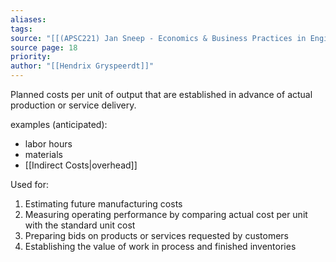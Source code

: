 ```yaml
---
aliases: 
tags: 
source: "[[(APSC221) Jan Sneep - Economics & Business Practices in Engineering.pdf#page=20&selection=207,0,208,5|(APSC221) Jan Sneep - Economics & Business Practices in Engineering, page 20]]"
source page: 18
priority: 
author: "[[Hendrix Gryspeerdt]]"
---
```

Planned costs per unit of output that are established in advance of actual production or service delivery.

examples (anticipated):
- labor hours
- materials
- [[Indirect Costs|overhead]]

Used for:
1. Estimating future manufacturing costs 
2. Measuring operating performance by comparing actual cost per unit with the standard unit cost 
3. Preparing bids on products or services requested by customers 
4. Establishing the value of work in process and finished inventories